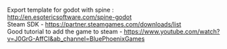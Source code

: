 Export template for godot with spine : http://en.esotericsoftware.com/spine-godot \
Steam SDK - https://partner.steamgames.com/downloads/list \
Good tutorial to add the game to steam - https://www.youtube.com/watch?v=J0GrG-AffCI&ab_channel=BluePhoenixGames
